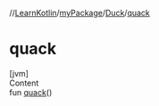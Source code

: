 //[LearnKotlin](../../index.md)/[myPackage](../index.md)/[Duck](index.md)/[quack](quack.md)



# quack  
[jvm]  
Content  
fun [quack](quack.md)()  



